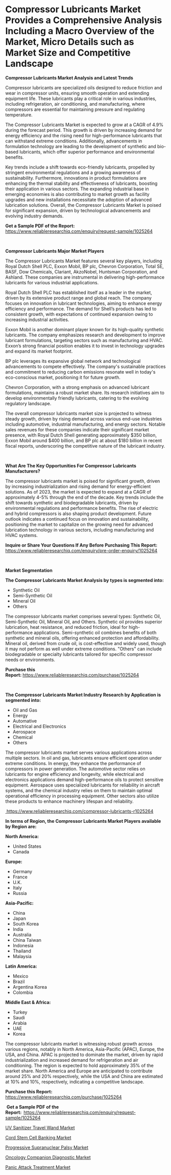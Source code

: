 <p><h1>Compressor Lubricants Market Provides a Comprehensive Analysis Including a Macro Overview of the Market, Micro Details such as Market Size and Competitive Landscape</h1></p><p><strong>Compressor Lubricants Market Analysis and Latest Trends</strong></p>
<p><p>Compressor lubricants are specialized oils designed to reduce friction and wear in compressor units, ensuring smooth operation and extending equipment life. These lubricants play a critical role in various industries, including refrigeration, air conditioning, and manufacturing, where compressors are essential for maintaining pressure and regulating temperature.</p><p>The Compressor Lubricants Market is expected to grow at a CAGR of 4.9% during the forecast period. This growth is driven by increasing demand for energy efficiency and the rising need for high-performance lubricants that can withstand extreme conditions. Additionally, advancements in formulation technology are leading to the development of synthetic and bio-based lubricants, which offer superior performance and environmental benefits.</p><p>Key trends include a shift towards eco-friendly lubricants, propelled by stringent environmental regulations and a growing awareness of sustainability. Furthermore, innovations in product formulations are enhancing the thermal stability and effectiveness of lubricants, boosting their application in various sectors. The expanding industrial base in emerging economies is also contributing to market growth as facility upgrades and new installations necessitate the adoption of advanced lubrication solutions. Overall, the Compressor Lubricants Market is poised for significant expansion, driven by technological advancements and evolving industry demands.</p></p>
<p><strong>Get a Sample PDF of the Report:&nbsp;</strong> <a href="https://www.reliableresearchiq.com/enquiry/request-sample/1025264?utm_campaign=1170&utm_medium=2&utm_source=Github&utm_content=ia&utm_term=06032025&utm_id=compressor-lubricants">https://www.reliableresearchiq.com/enquiry/request-sample/1025264</a></p>
<p>&nbsp;</p>
<p><strong>Compressor Lubricants Major Market Players</strong></p>
<p><p>The Compressor Lubricants Market features several key players, including Royal Dutch Shell PLC, Exxon Mobil, BP plc, Chevron Corporation, Total SE, BASF, Dow Chemicals, Clariant, AkzoNobel, Huntsman Corporation, and Ashland. These companies are instrumental in delivering high-performance lubricants for various industrial applications.</p><p>Royal Dutch Shell PLC has established itself as a leader in the market, driven by its extensive product range and global reach. The company focuses on innovation in lubricant technologies, aiming to enhance energy efficiency and performance. The demand for Shell’s products has led to consistent growth, with expectations of continued expansion owing to increasing industrial activities.</p><p>Exxon Mobil is another dominant player known for its high-quality synthetic lubricants. The company emphasizes research and development to improve lubricant formulations, targeting sectors such as manufacturing and HVAC. Exxon’s strong financial position enables it to invest in technology upgrades and expand its market footprint.</p><p>BP plc leverages its expansive global network and technological advancements to compete effectively. The company's sustainable practices and commitment to reducing carbon emissions resonate well in today's eco-conscious market, positioning it for future growth.</p><p>Chevron Corporation, with a strong emphasis on advanced lubricant formulations, maintains a robust market share. Its research initiatives aim to develop environmentally friendly lubricants, catering to the evolving regulatory landscape.</p><p>The overall compressor lubricants market size is projected to witness steady growth, driven by rising demand across various end-use industries including automotive, industrial manufacturing, and energy sectors. Notable sales revenues for these companies indicate their significant market presence, with Royal Dutch Shell generating approximately $350 billion, Exxon Mobil around $400 billion, and BP plc at about $180 billion in recent fiscal reports, underscoring the competitive nature of the lubricant industry.</p></p>
<p>&nbsp;</p>
<p><strong>What Are The Key Opportunities For Compressor Lubricants Manufacturers?</strong></p>
<p><p>The compressor lubricants market is poised for significant growth, driven by increasing industrialization and rising demand for energy-efficient solutions. As of 2023, the market is expected to expand at a CAGR of approximately 4-5% through the end of the decade. Key trends include the shift towards synthetic and biodegradable lubricants, driven by environmental regulations and performance benefits. The rise of electric and hybrid compressors is also shaping product development. Future outlook indicates a continued focus on innovation and sustainability, positioning the market to capitalize on the growing need for advanced lubrication technology in various sectors, including manufacturing and HVAC systems.</p></p>
<p><strong>Inquire or Share Your Questions If Any Before Purchasing This Report:</strong> <a href="https://www.reliableresearchiq.com/enquiry/pre-order-enquiry/1025264?utm_campaign=1170&utm_medium=2&utm_source=Github&utm_content=ia&utm_term=06032025&utm_id=compressor-lubricants">https://www.reliableresearchiq.com/enquiry/pre-order-enquiry/1025264</a></p>
<p>&nbsp;</p>
<p><strong>Market Segmentation</strong></p>
<p><strong>The Compressor Lubricants Market Analysis by types is segmented into:</strong></p>
<p><ul><li>Synthetic Oil</li><li>Semi-Synthetic Oil</li><li>Mineral Oil</li><li>Others</li></ul></p>
<p><p>The compressor lubricants market comprises several types: Synthetic Oil, Semi-Synthetic Oil, Mineral Oil, and Others. Synthetic oil provides superior lubrication, heat resistance, and reduced friction, ideal for high-performance applications. Semi-synthetic oil combines benefits of both synthetic and mineral oils, offering enhanced protection and affordability. Mineral oil, derived from crude oil, is cost-effective and widely used, though it may not perform as well under extreme conditions. "Others" can include biodegradable or specialty lubricants tailored for specific compressor needs or environments.</p></p>
<p><strong>Purchase this Report:&nbsp;</strong><a href="https://www.reliableresearchiq.com/purchase/1025264?utm_campaign=1170&utm_medium=2&utm_source=Github&utm_content=ia&utm_term=06032025&utm_id=compressor-lubricants">https://www.reliableresearchiq.com/purchase/1025264</a></p>
<p>&nbsp;</p>
<p><strong>The Compressor Lubricants Market Industry Research by Application is segmented into:</strong></p>
<p><ul><li>Oil and Gas</li><li>Energy</li><li>Automative</li><li>Electrical and Electronics</li><li>Aerospace</li><li>Chemical</li><li>Others</li></ul></p>
<p><p>The compressor lubricants market serves various applications across multiple sectors. In oil and gas, lubricants ensure efficient operation under extreme conditions. In energy, they enhance the performance of compressors in power generation. The automotive sector relies on lubricants for engine efficiency and longevity, while electrical and electronics applications demand high-performance oils to protect sensitive equipment. Aerospace uses specialized lubricants for reliability in aircraft systems, and the chemical industry relies on them to maintain optimal operational efficiency in processing equipment. Other sectors also utilize these products to enhance machinery lifespan and reliability.</p></p>
<p><a href="https://www.reliableresearchiq.com/compressor-lubricants-r1025264?utm_campaign=1170&utm_medium=2&utm_source=Github&utm_content=ia&utm_term=06032025&utm_id=compressor-lubricants">&nbsp;https://www.reliableresearchiq.com/compressor-lubricants-r1025264</a></p>
<p><strong>In terms of Region, the Compressor Lubricants Market Players available by Region are:</strong></p>
<p>
    <p> <strong> North America: </strong>
        <ul>
            <li>United States</li>
            <li>Canada</li>
        </ul>
        </p> 
    <p> <strong> Europe: </strong>
        <ul>
            <li>Germany</li>
            <li>France</li>
            <li>U.K.</li>
            <li>Italy</li>
            <li>Russia</li>
        </ul>
        </p> 
    <p> <strong> Asia-Pacific: </strong>
        <ul>
            <li>China</li>
            <li>Japan</li>
            <li>South Korea</li>
            <li>India</li>
            <li>Australia</li>
            <li>China Taiwan</li>
            <li>Indonesia</li>
            <li>Thailand</li>
            <li>Malaysia</li>
        </ul>
        </p> 
    <p> <strong> Latin America: </strong>
        <ul>
            <li>Mexico</li>
            <li>Brazil</li>
            <li>Argentina Korea</li>
            <li>Colombia</li>
        </ul>
        </p> 
    <p> <strong> Middle East & Africa: </strong>
        <ul>
            <li>Turkey</li>
            <li>Saudi</li>
            <li>Arabia</li>
            <li>UAE</li>
            <li>Korea</li>
        </ul>
    </p>
    </p>
<p><p>The compressor lubricants market is witnessing robust growth across various regions, notably in North America, Asia-Pacific (APAC), Europe, the USA, and China. APAC is projected to dominate the market, driven by rapid industrialization and increased demand for refrigeration and air conditioning. The region is expected to hold approximately 35% of the market share. North America and Europe are anticipated to contribute around 25% and 20% respectively, while the USA and China are estimated at 10% and 10%, respectively, indicating a competitive landscape.</p></p>
<p><strong>Purchase this Report: </strong><a href="https://www.reliableresearchiq.com/purchase/1025264?utm_campaign=1170&utm_medium=2&utm_source=Github&utm_content=ia&utm_term=06032025&utm_id=compressor-lubricants">https://www.reliableresearchiq.com/purchase/1025264</a></p>
<p>&nbsp;<strong>Get a Sample PDF of the Report:&nbsp;&nbsp;</strong><a href="https://www.reliableresearchiq.com/enquiry/request-sample/1025264?utm_campaign=1170&utm_medium=2&utm_source=Github&utm_content=ia&utm_term=06032025&utm_id=compressor-lubricants">https://www.reliableresearchiq.com/enquiry/request-sample/1025264</a></p>
<p><strong></strong></p>
<p><p><a href="https://github.com/timayuethem/Market-Research-Report-List-1/blob/main/uv-sanitizer-travel-wand-market.md?utm_campaign=1170&utm_medium=2&utm_source=Github&utm_content=ia&utm_term=06032025&utm_id=compressor-lubricants">UV Sanitizer Travel Wand Market</a></p><p><a href="https://github.com/rembaentin6f/Market-Research-Report-List-1/blob/main/cord-stem-cell-banking-market.md?utm_campaign=1170&utm_medium=2&utm_source=Github&utm_content=ia&utm_term=06032025&utm_id=compressor-lubricants">Cord Stem Cell Banking Market</a></p><p><a href="https://github.com/dukawashviro/Market-Research-Report-List-1/blob/main/progressive-supranuclear-palsy-market.md?utm_campaign=1170&utm_medium=2&utm_source=Github&utm_content=ia&utm_term=06032025&utm_id=compressor-lubricants">Progressive Supranuclear Palsy Market</a></p><p><a href="https://github.com/brabolyrah3h/Market-Research-Report-List-1/blob/main/oncology-companion-diagnostic-market.md?utm_campaign=1170&utm_medium=2&utm_source=Github&utm_content=ia&utm_term=06032025&utm_id=compressor-lubricants">Oncology Companion Diagnostic Market</a></p><p><a href="https://github.com/sekohlorik/Market-Research-Report-List-1/blob/main/panic-attack-treatment-market.md?utm_campaign=1170&utm_medium=2&utm_source=Github&utm_content=ia&utm_term=06032025&utm_id=compressor-lubricants">Panic Attack Treatment Market</a></p></p>